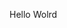 Hello Wolrd





















































































































































































































































































































































































































































































































































































































































































































































































































































































































































































































































































































